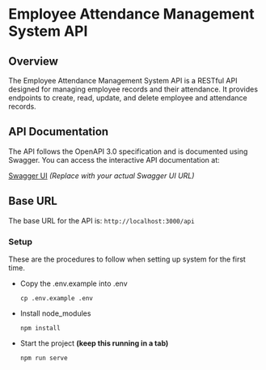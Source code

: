 # Employee Attendance Management System API

## Overview

The Employee Attendance Management System API is a RESTful API designed for managing employee records and their attendance. It provides endpoints to create, read, update, and delete employee and attendance records.

## API Documentation

The API follows the OpenAPI 3.0 specification and is documented using Swagger. You can access the interactive API documentation at:

[Swagger UI](http://localhost:3000/api-docs) *(Replace with your actual Swagger UI URL)*

## Base URL

The base URL for the API is: ```http://localhost:3000/api```

### Setup
These are the procedures to follow when setting up system for the first time.

- Copy the .env.example into .env
    ```shell
    cp .env.example .env
    ```
- Install node_modules
    ```shell
    npm install
    ```
- Start the project **(keep this running in a tab)**
    ```shell
    npm run serve
    ```